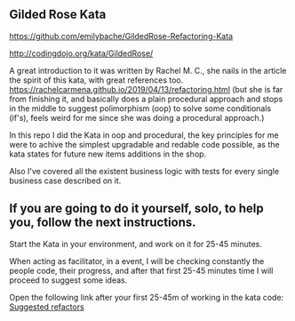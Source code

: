 ## Gilded Rose Kata

https://github.com/emilybache/GildedRose-Refactoring-Kata

http://codingdojo.org/kata/GildedRose/

A great introduction to it was written by Rachel M. C., she nails in the article the spirit of this kata, with great references too. https://rachelcarmena.github.io/2019/04/13/refactoring.html (but she is far from finishing it, and basically does a plain procedural approach and stops in the middle to suggest polimorphism (oop) to solve some conditionals (if's), feels weird for me since she was doing a procedural approach.)

In this repo I did the Kata in oop and procedural, the key principles for me were to achive the simplest upgradable and redable code possible, as the kata states for future new items additions in the shop.

Also I've covered all the existent business logic with tests for every single business case described on it.

## If you are going to do it yourself, solo, to help you, follow the next instructions.

Start the Kata in your environment, and work on it for 25-45 minutes.

When acting as facilitator, in a event, I will be checking constantly the people code, their progress, and after that first 25-45 minutes time I will proceed to suggest some ideas.

Open the following link after your first 25-45m of working in the kata code: [Suggested refactors](suggested_refactors.md)
